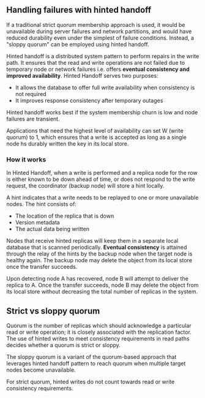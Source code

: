 ## Handling failures with hinted handoff

If a traditional strict quorum membership approach is used, it would be unavailable during server failures and network partitions, and would have reduced durability even under the simplest of failure conditions. Instead, a "sloppy quorum" can be employed using hinted handoff.

Hinted handoff is a distributed system pattern to perform repairs in the write path. It ensures that the read and write operations are not failed due to temporary node or network failures i.e. offers **eventual consistency and improved availability**. Hinted Handoff serves two purposes:

- It allows the database to offer full write availability when consistency is not required
- It improves response consistency after temporary outages

Hinted handoff works best if the system membership churn is low and node failures are transient.

Applications that need the highest level of availability can set W (write quorum) to 1, which ensures that a write is accepted as long as a single node hs durably written the key in its local store.

### How it works

In Hinted Handoff, when a write is performed and a replica node for the row is either known to be down ahead of time, or does not respond to the write request, the coordinator (backup node) will store a hint locally.

A hint indicates that a write needs to be replayed to one or more unavailable nodes. The hint consists of:

- The location of the replica that is down
- Version metadata
- The actual data being written

Nodes that receive hinted replicas will keep them in a separate local database that is scanned periodically. **Eventual consistency** is attained through the relay of the hints by the backup node when the target node is healthy again. The backup node may delete the object from its local store once the transfer succeeds.

Upon detecting node A has recovered, node B will attempt to deliver the replica to A. Once the transfer succeeds, node B may delete the object from its local store without decreasing the total number of replicas in the system.

## Strict vs sloppy quorum

Quorum is the number of replicas which should acknowledge a particular read or write operation; it is closely associated with the replication factor. The use of hinted writes to meet consistency requirements in read paths decides whether a quorum is strict or sloppy.

The sloppy quorum is a variant of the quorum-based approach that leverages hinted handoff pattern to reach quorum when multiple target nodes become unavailable.

For strict quorum, hinted writes do not count towards read or write consistency requirements.
